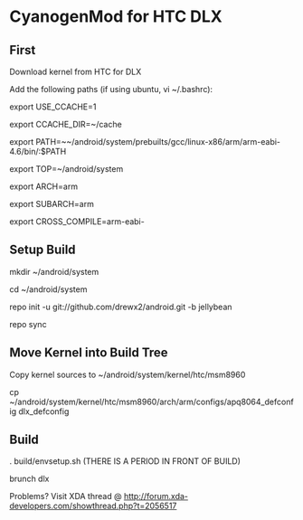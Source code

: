 CyanogenMod for HTC DLX
=======================

First
------------------------------

Download kernel from HTC for DLX

Add the following paths (if using ubuntu, vi ~/.bashrc):

export USE_CCACHE=1

export CCACHE_DIR=~/cache

export PATH=~~/android/system/prebuilts/gcc/linux-x86/arm/arm-eabi-4.6/bin/:$PATH

export TOP=~/android/system

export ARCH=arm

export SUBARCH=arm

export CROSS_COMPILE=arm-eabi-


Setup Build
-----------------------------

mkdir ~/android/system

cd ~/android/system

repo init -u git://github.com/drewx2/android.git -b jellybean

repo sync


Move Kernel into Build Tree
-----------------------------

Copy kernel sources to ~/android/system/kernel/htc/msm8960

cp ~/android/system/kernel/htc/msm8960/arch/arm/configs/apq8064_defconfig dlx_defconfig


Build
----------------------------

. build/envsetup.sh    (THERE IS A PERIOD IN FRONT OF BUILD)

brunch dlx


Problems? Visit XDA thread @ http://forum.xda-developers.com/showthread.php?t=2056517
